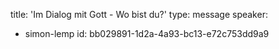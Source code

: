 title: 'Im Dialog mit Gott - Wo bist du?'
type: message
speaker:
  - simon-lemp
id: bb029891-1d2a-4a93-bc13-e72c753dd9a9
